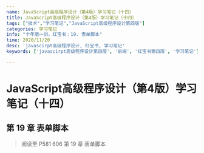 ```yaml
---
name: JavaScript高级程序设计（第4版）学习笔记（十四）
title: JavaScript高级程序设计（第4版）学习笔记（十四）
tags: ["技术","学习笔记","JavaScript高级程序设计第四版"]
categories: 学习笔记
info: "十年磨一剑，红宝书：19. 表单脚本"
time: 2020/11/20
desc: 'javascirpt高级程序设计, 红宝书, 学习笔记'
keywords: ['javascirpt高级程序设计第四版', '前端', '红宝书第四版', '学习笔记']

---
```


# JavaScript高级程序设计（第4版）学习笔记（十四）

## 第 19 章 表单脚本







> 阅读至 P581 606 第 19 章 表单脚本
